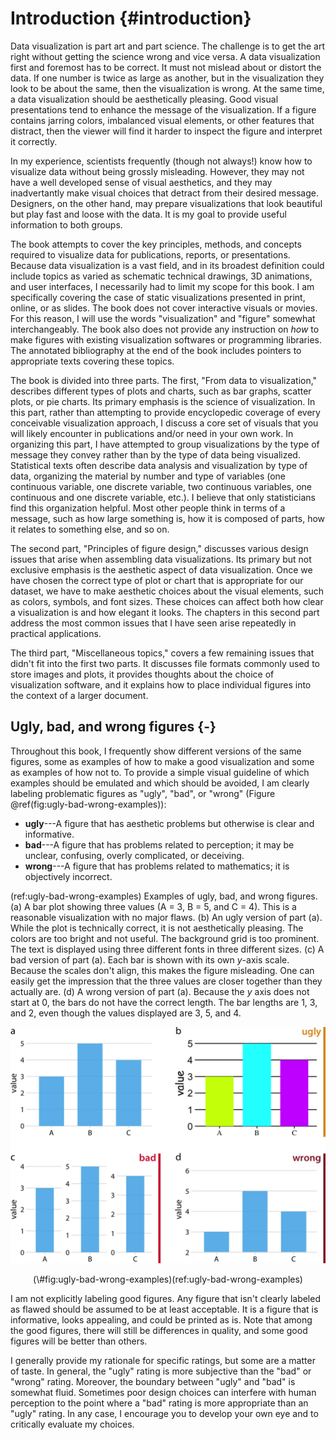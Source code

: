


# Introduction {#introduction}

Data visualization is part art and part science. The challenge is to get the art right without getting the science wrong and vice versa. A data visualization first and foremost has to be correct. It must not mislead about or distort the data. If one number is twice as large as another, but in the visualization they look to be about the same, then the visualization is wrong. At the same time, a data visualization should be aesthetically pleasing. Good visual presentations tend to enhance the message of the visualization. If a figure contains jarring colors, imbalanced visual elements, or other features that distract, then the viewer will find it harder to inspect the figure and interpret it correctly.

In my experience, scientists frequently (though not always!) know how to visualize data without being grossly misleading. However, they may not have a well developed sense of visual aesthetics, and they may inadvertantly make visual choices that detract from their desired message. Designers, on the other hand, may prepare visualizations that look beautiful but play fast and loose with the data. It is my goal to provide useful information to both groups. 

The book attempts to cover the key principles, methods, and concepts required to visualize data for publications, reports, or presentations. Because data visualization is a vast field, and in its broadest definition could include topics as varied as schematic technical drawings, 3D animations, and user interfaces, I necessarily had to limit my scope for this book. I am specifically covering the case of static visualizations presented in print, online, or as slides. The book does not cover interactive visuals or movies. For this reason, I will use the words "visualization" and "figure" somewhat interchangeably. The book also does not provide any instruction on *how* to make figures with existing visualization softwares or programming libraries. The annotated bibliography at the end of the book includes pointers to appropriate texts covering these topics.

The book is divided into three parts. The first, "From data to visualization," describes different types of plots and charts, such as bar graphs, scatter plots, or pie charts. Its primary emphasis is the science of visualization. In this part, rather than attempting to provide encyclopedic coverage of every conceivable visualization approach, I discuss a core set of visuals that you will likely encounter in publications and/or need in your own work. In organizing this part, I have attempted to group visualizations by the type of message they convey rather than by the type of data being visualized. Statistical texts often describe data analysis and visualization by type of data, organizing the material by number and type of variables (one continuous variable, one discrete variable, two continuous variables, one continuous and one discrete variable, etc.). I believe that only statisticians find this organization helpful. Most other people think in terms of a message, such as how large something is, how it is composed of parts, how it relates to something else, and so on.

The second part, "Principles of figure design," discusses various design issues that arise when assembling data visualizations. Its primary but not exclusive emphasis is the aesthetic aspect of data visualization. Once we have chosen the correct type of plot or chart that is appropriate for our dataset, we have to make aesthetic choices about the visual elements, such as colors, symbols, and font sizes. These choices can affect both how clear a visualization is and how elegant it looks. The chapters in this second part address the most common issues that I have seen arise repeatedly in practical applications.

The third part, "Miscellaneous topics," covers a few remaining issues that didn't fit into the first two parts. It discusses file formats commonly used to store images and plots, it provides thoughts about the choice of visualization software, and it explains how to place individual figures into the context of a larger document.

## Ugly, bad, and wrong figures {-}

Throughout this book, I frequently show different versions of the same figures, some as examples of how to make a good visualization and some as examples of how not to. To provide a simple visual guideline of which examples should be emulated and which should be avoided, I am clearly labeling problematic figures as "ugly", "bad", or "wrong" (Figure \@ref(fig:ugly-bad-wrong-examples)):

- **ugly**---A figure that has aesthetic problems but otherwise is clear and informative.
- **bad**---A figure that has problems related to perception; it may be unclear, confusing, overly complicated, or deceiving.
- **wrong**---A figure that has problems related to mathematics; it is objectively incorrect.


(ref:ugly-bad-wrong-examples) Examples of ugly, bad, and wrong figures. (a) A bar plot showing three values (A = 3, B = 5, and C = 4). This is a reasonable visualization with no major flaws. (b) An ugly version of part (a). While the plot is technically correct, it is not aesthetically pleasing. The colors are too bright and not useful. The background grid is too prominent. The text is displayed using three different fonts in three different sizes. (c) A bad version of part (a). Each bar is shown with its own *y*-axis scale. Because the scales don't align, this makes the figure misleading. One can easily get the impression that the three values are closer together than they actually are. (d) A wrong version of part (a). Because the *y* axis does not start at 0, the bars do not have the correct length. The bar lengths are 1, 3, and 2, even though the values displayed are 3, 5, and 4.


<div class="figure" style="text-align: center">
<img src="introduction_files/figure-html/ugly-bad-wrong-examples-1.png" alt="(ref:ugly-bad-wrong-examples)" width="630" />
<p class="caption">(\#fig:ugly-bad-wrong-examples)(ref:ugly-bad-wrong-examples)</p>
</div>

I am not explicitly labeling good figures. Any figure that isn't clearly labeled as flawed  should be assumed to be at least acceptable. It is a figure that is informative, looks appealing, and could be printed as is. Note that among the good figures, there will still be differences in quality, and some good figures will be better than others.

I generally provide my rationale for specific ratings, but some are a matter of taste. In general, the "ugly" rating is more subjective than the "bad" or "wrong" rating. Moreover, the boundary between "ugly" and "bad" is somewhat fluid. Sometimes poor design choices can interfere with human perception to the point where a "bad" rating is more appropriate than an "ugly" rating. In any case, I encourage you to develop your own eye and to critically evaluate my choices.

